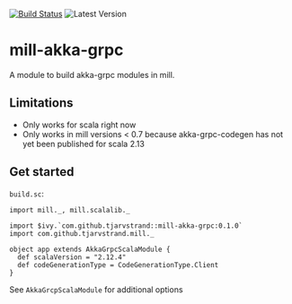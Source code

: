 [![Build Status](https://travis-ci.com/tjarvstrand/mill-akka-grpc.svg?branch=master)](https://travis-ci.com/tjarvstrand/mill-akka-grpc)
![Latest Version](https://img.shields.io/github/v/tag/tjarvstrand/mill-akka-grpc?include_prereleases&sort=semver)

# mill-akka-grpc
A module to build akka-grpc modules in mill.

## Limitations
* Only works for scala right now
* Only works in mill versions < 0.7 because akka-grpc-codegen has not yet been published for scala 2.13

## Get started

`build.sc`:
```
import mill._, mill.scalalib._

import $ivy.`com.github.tjarvstrand::mill-akka-grpc:0.1.0`
import com.github.tjarvstrand.mill._

object app extends AkkaGrpcScalaModule {
  def scalaVersion = "2.12.4"
  def codeGenerationType = CodeGenerationType.Client
}
```

See `AkkaGrcpScalaModule` for additional options
